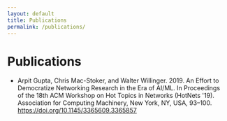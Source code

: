 ```yaml
---
layout: default
title: Publications
permalink: /publications/
---
```


# Publications
- Arpit Gupta, Chris Mac-Stoker, and Walter Willinger. 2019. An Effort to Democratize Networking Research in the Era of AI/ML. In Proceedings of the 18th ACM Workshop on Hot Topics in Networks (HotNets '19). Association for Computing Machinery, New York, NY, USA, 93–100. https://doi.org/10.1145/3365609.3365857
